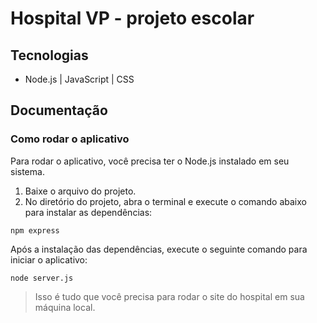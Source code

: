 # Hospital VP - projeto escolar

## Tecnologias
- Node.js | JavaScript | CSS

## Documentação
### Como rodar o aplicativo
Para rodar o aplicativo, você precisa ter o Node.js instalado em seu sistema.

1. Baixe o arquivo do projeto.
2. No diretório do projeto, abra o terminal e execute o comando abaixo para instalar as dependências:
```
npm express
```

Após a instalação das dependências, execute o seguinte comando para iniciar o aplicativo:
```
node server.js
```
> Isso é tudo que você precisa para rodar o site do hospital em sua máquina local.


